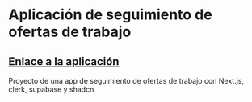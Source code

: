 # Aplicación de seguimiento de ofertas de trabajo

## [Enlace a la aplicación](https://jobify-wine-nine.vercel.app/)

Proyecto de una app de seguimiento de ofertas de trabajo con Next.js, clerk, supabase y shadcn
